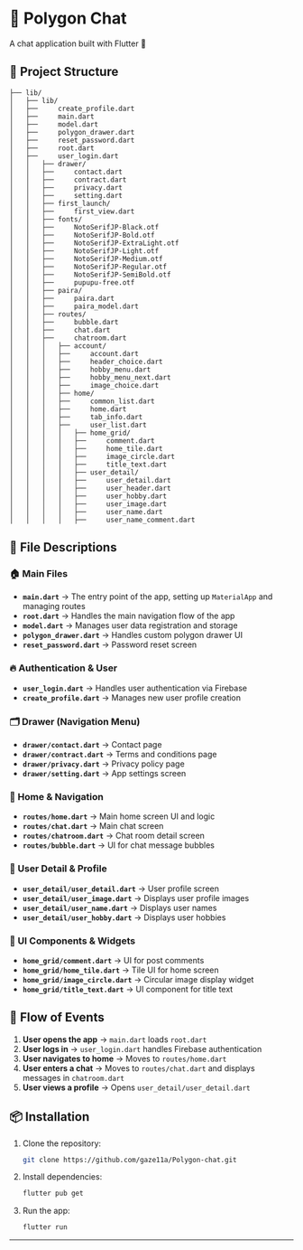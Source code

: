 # 📌 Polygon Chat

A chat application built with Flutter 🚀

## 📂 Project Structure

```
├── lib/
│   ├── lib/
│   ├──     create_profile.dart
│   ├──     main.dart
│   ├──     model.dart
│   ├──     polygon_drawer.dart
│   ├──     reset_password.dart
│   ├──     root.dart
│   ├──     user_login.dart
│   │   ├── drawer/
│   │   ├──     contact.dart
│   │   ├──     contract.dart
│   │   ├──     privacy.dart
│   │   ├──     setting.dart
│   │   ├── first_launch/
│   │   ├──     first_view.dart
│   │   ├── fonts/
│   │   ├──     NotoSerifJP-Black.otf
│   │   ├──     NotoSerifJP-Bold.otf
│   │   ├──     NotoSerifJP-ExtraLight.otf
│   │   ├──     NotoSerifJP-Light.otf
│   │   ├──     NotoSerifJP-Medium.otf
│   │   ├──     NotoSerifJP-Regular.otf
│   │   ├──     NotoSerifJP-SemiBold.otf
│   │   ├──     pupupu-free.otf
│   │   ├── paira/
│   │   ├──     paira.dart
│   │   ├──     paira_model.dart
│   │   ├── routes/
│   │   ├──     bubble.dart
│   │   ├──     chat.dart
│   │   ├──     chatroom.dart
│   │   │   ├── account/
│   │   │   ├──     account.dart
│   │   │   ├──     header_choice.dart
│   │   │   ├──     hobby_menu.dart
│   │   │   ├──     hobby_menu_next.dart
│   │   │   ├──     image_choice.dart
│   │   │   ├── home/
│   │   │   ├──     common_list.dart
│   │   │   ├──     home.dart
│   │   │   ├──     tab_info.dart
│   │   │   ├──     user_list.dart
│   │   │   │   ├── home_grid/
│   │   │   │   ├──     comment.dart
│   │   │   │   ├──     home_tile.dart
│   │   │   │   ├──     image_circle.dart
│   │   │   │   ├──     title_text.dart
│   │   │   │   ├── user_detail/
│   │   │   │   ├──     user_detail.dart
│   │   │   │   ├──     user_header.dart
│   │   │   │   ├──     user_hobby.dart
│   │   │   │   ├──     user_image.dart
│   │   │   │   ├──     user_name.dart
│   │   │   │   ├──     user_name_comment.dart
```

## 📜 File Descriptions

### 🏠 Main Files
- **`main.dart`** → The entry point of the app, setting up `MaterialApp` and managing routes
- **`root.dart`** → Handles the main navigation flow of the app
- **`model.dart`** → Manages user data registration and storage
- **`polygon_drawer.dart`** → Handles custom polygon drawer UI
- **`reset_password.dart`** → Password reset screen

### 🔥 Authentication & User
- **`user_login.dart`** → Handles user authentication via Firebase
- **`create_profile.dart`** → Manages new user profile creation

### 🗂 Drawer (Navigation Menu)
- **`drawer/contact.dart`** → Contact page
- **`drawer/contract.dart`** → Terms and conditions page
- **`drawer/privacy.dart`** → Privacy policy page
- **`drawer/setting.dart`** → App settings screen

### 🏡 Home & Navigation
- **`routes/home.dart`** → Main home screen UI and logic
- **`routes/chat.dart`** → Main chat screen
- **`routes/chatroom.dart`** → Chat room detail screen
- **`routes/bubble.dart`** → UI for chat message bubbles

### 📸 User Detail & Profile
- **`user_detail/user_detail.dart`** → User profile screen
- **`user_detail/user_image.dart`** → Displays user profile images
- **`user_detail/user_name.dart`** → Displays user names
- **`user_detail/user_hobby.dart`** → Displays user hobbies

### 🎨 UI Components & Widgets
- **`home_grid/comment.dart`** → UI for post comments
- **`home_grid/home_tile.dart`** → Tile UI for home screen
- **`home_grid/image_circle.dart`** → Circular image display widget
- **`home_grid/title_text.dart`** → UI component for title text

## 🔄 Flow of Events
1. **User opens the app** → `main.dart` loads `root.dart`
2. **User logs in** → `user_login.dart` handles Firebase authentication
3. **User navigates to home** → Moves to `routes/home.dart`
4. **User enters a chat** → Moves to `routes/chat.dart` and displays messages in `chatroom.dart`
5. **User views a profile** → Opens `user_detail/user_detail.dart`

## 📦 Installation
1. Clone the repository:
   ```sh
   git clone https://github.com/gaze11a/Polygon-chat.git
   ```
2. Install dependencies:
   ```sh
   flutter pub get
   ```
3. Run the app:
   ```sh
   flutter run
   ```

---
